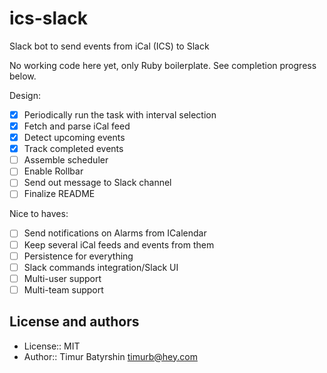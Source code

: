# ics-slack
Slack bot to send events from iCal (ICS) to Slack

No working code here yet, only Ruby boilerplate.
See completion progress below.

Design:
- [x] Periodically run the task with interval selection
- [x] Fetch and parse iCal feed
- [x] Detect upcoming events
- [x] Track completed events
- [ ] Assemble scheduler
- [ ] Enable Rollbar
- [ ] Send out message to Slack channel
- [ ] Finalize README

Nice to haves:
- [ ] Send notifications on Alarms from ICalendar
- [ ] Keep several iCal feeds and events from them
- [ ] Persistence for everything
- [ ] Slack commands integration/Slack UI
- [ ] Multi-user support
- [ ] Multi-team support

## License and authors
* License:: MIT
* Author:: Timur Batyrshin <timurb@hey.com>
